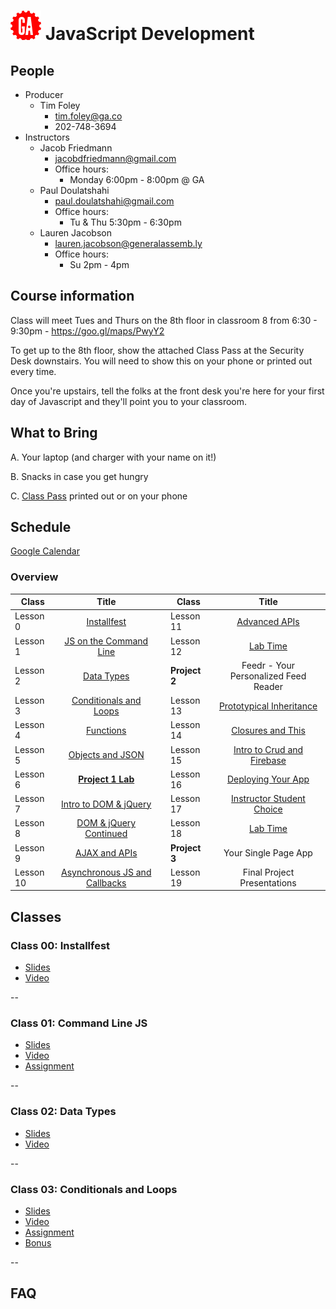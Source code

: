 # ![](assets/logo.png) JavaScript Development

## People

- Producer
  - Tim Foley
    - [tim.foley@ga.co](tim.foley@ga.co)
    - 202-748-3694
- Instructors
  - Jacob Friedmann
    - [jacobdfriedmann@gmail.com](jacobdfriedmann@gmail.com)
    - Office hours:
      - Monday 6:00pm - 8:00pm @ GA
  - Paul Doulatshahi
    - [paul.doulatshahi@gmail.com](Paul.Doulatshahi@gmail.com)
    - Office hours:
      - Tu & Thu 5:30pm - 6:30pm
  - Lauren Jacobson
    - [lauren.jacobson@generalassemb.ly](lauren.jacobson@generalassemb.ly)
    - Office hours:
      - Su 2pm - 4pm

## Course information

Class will meet Tues and Thurs on the 8th floor in classroom 8 from 6:30 - 9:30pm - https://goo.gl/maps/PwyY2

To get up to the 8th floor, show the attached Class Pass at the Security Desk downstairs. You will need to show this on your phone or printed out every time.

Once you're upstairs, tell the folks at the front desk you're here for your first day of Javascript and they'll point you to your classroom.

## What to Bring

A. Your laptop (and charger with your name on it!)

B. Snacks in case you get hungry

C. [Class Pass](./assets/class-pass.png) printed out or on your phone

## Schedule

[Google Calendar](https://calendar.google.com/calendar/embed?src=dnQzNzhpM3BocG5zZHVtbzlpNXZvaG82cWNAZ3JvdXAuY2FsZW5kYXIuZ29vZ2xlLmNvbQ)

### Overview

| Class | Title |  | Class | Title |
| --- | :---: | --- |  --- | :---: |
| Lesson 0 | [Installfest](00-installfest/slides.md) || Lesson 11 | [Advanced APIs](11-advanced-apis/readme.md)|
| Lesson 1 | [JS on the Command Line](01-command-line-JS/readme.md) || Lesson 12 | [Lab Time](12-in-class-lab/readme.md)|
| Lesson 2 | [Data Types](02-data-types/readme.md) || **Project 2**  | Feedr - Your Personalized Feed Reader |
| Lesson 3| [Conditionals and Loops](03-conditionals-and-loops/readme.md) || Lesson 13 | [Prototypical Inheritance](13-prototypical-inheritance/readme.md) |
| Lesson 4 | [Functions](04-functions/readme.md) || Lesson 14 | [Closures and This](14-closures-and-this/readme.md) |
| Lesson 5 | [Objects and JSON](05-objects-and-json/readme.md) || Lesson 15 | [Intro to Crud and Firebase](15-intro-to-crud-and-firebase) |
| Lesson 6 | [**Project 1 Lab**](06-in-class-lab) || Lesson 16 | [Deploying Your App](16-deploying-your-app/readme.md) |
| Lesson 7 | [Intro to DOM & jQuery](07-intro-to-dom-and-jquery/readme.md)|| Lesson 17 |  [Instructor Student Choice](17-instructor-student-choice/readme.md) |
| Lesson 8 | [DOM & jQuery Continued](08-dom-and-jquery-continued/readme.md) || Lesson 18 |[Lab Time](18-lab-time/readme.md) |
| Lesson 9 | [AJAX and APIs](09-ajax-and-apis/readme.md) || **Project 3** | Your Single Page App |
| Lesson 10| [Asynchronous JS and Callbacks](10-asynchronous-javascript-and-callbacks/readme.md) | |Lesson 19| Final Project Presentations |

## Classes

### Class 00: Installfest

- [Slides](http://ga-students.github.io/JS-DC-2/00-installfest/)
- [Video](https://www.youtube.com/watch?v=ALbl5N3sH18)

--

### Class 01: Command Line JS

- [Slides](http://ga-students.github.io/JS-DC-2/01-command-line-JS/)
- [Video](https://www.youtube.com/watch?v=Vad9oN4t_wY)
- [Assignment](01-command-line-JS/assignment.md)

--

### Class 02: Data Types

- [Slides](http://ga-students.github.io/JS-DC-2/02-data-types/)
- [Video](http://www.youtube.com/watch?v=D4Ns5dvaO-Y)

--

### Class 03: Conditionals and Loops

- [Slides](http://ga-students.github.io/JS-DC-2/03-conditionals-and-loops/)
- [Video](http://www.youtube.com/watch?v=3WDDV_eawmw)
- [Assignment](03-conditionals-and-loops/assignment.md)
- [Bonus](03-conditionals-and-loops/bonus/readme.md)

--

## FAQ
